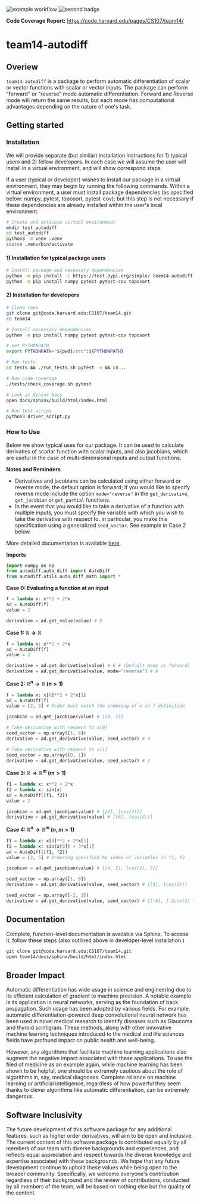 ![example workflow](https://code.harvard.edu/CS107/team14/actions/workflows/test.yml/badge.svg)
![second badge](https://code.harvard.edu/CS107/team14/actions/workflows/code_coverage.yml/badge.svg)

**Code Coverage Report:** https://code.harvard.edu/pages/CS107/team14/

# team14-autodiff

## Overiew

`team14-autodiff` is a package to perform automatic differentiation of scalar or vector functions with scalar or vector inputs. The package can perform "forward" or "reverse" mode automatic differentiation. Forward and Reverse mode will return the same results, but each mode has computational advantages depending on the nature of one's task. 

## Getting started

### Installation

We will provide separate (but similar) installation instructions for 1) typical users and 2) fellow developers. In each case we will assume the user will install in a virtual environment, and will show correspond steps. 

If a user (typical or developer) wishes to install our package in a virtual environment, they may begin by running the following commands. Within a virtual environment, a user must install package dependencies (as specified below: numpy, pytest, toposort, pytest-cov); but this step is not necessary if these dependencies are already installed within the user's local environment. 

```sh
# Create and activate virtual environment
mkdir test_autodiff
cd test_autodiff
python3 -m venv .venv
source .venv/bin/activate
```

#### 1) Installation for typical package users
```sh
# Install package and necessary dependencies
python -m pip install -i https://test.pypi.org/simple/ team14-autodiff
python -m pip install numpy pytest pytest-cov toposort
```

#### 2) Installation for developers
```sh
# Clone repo
git clone git@code.harvard.edu:CS107/team14.git
cd team14

# Install necessary dependencies
python -m pip install numpy pytest pytest-cov toposort

# set PYTHONPATH
export PYTHONPATH="${pwd}/src":${PYTHONPATH}

# Run tests
cd tests && ./run_tests.sh pytest -v && cd ..

# Run code coverage
./tests/check_coverage.sh pytest

# Look at Sphinx Docs
open docs/sphinx/build/html/index.html 

# Run test script
python3 driver_script.py
```

### How to Use

Below we show typical uses for our package. It can be used to calculate derivaties of scarlar function with scalar inputs, and also jacobians, which are useful in the case of multi-dimensional inputs and output functions.

**Notes and Reminders**

 - Derivatives and jacobians can be calculated using either forward or reverse mode; the default option is forward; if you would like to specify reverse mode include the option `mode="reverse"` in the `get_derivative`, `get_jacobian` or `get_partial` functions.
 - In the event that you would like to take a derivative of a function with multiple inputs, you must specify the variable with which you wish to take the derivative with respect to. In particular, you make this specification using a generalized `seed_vector`. See example in Case 2 below. 

More detailed documentation is available [here](https://code.harvard.edu/CS107/team14/blob/a317cdad86199a2ba208187f3bd9e13f92d4f555/docs/documentation.md). 

**Imports**
```python
import numpy as np
from autodiff.auto_diff import AutoDiff
from autodiff.utils.auto_diff_math import *
```

**Case 0: Evaluating a function at an input**
```python
f = lambda x: x**2 + 2*x
ad = AutoDiff(f)
value = 2

derivative = ad.get_value(value) # 8
```

**Case 1: $\mathbb{R} \rightarrow \mathbb{R}$**
```python
f = lambda x: x**2 + 2*x
ad = AutoDiff(f)
value = 2

derivative = ad.get_derivative(value) # 6 # (Defualt mode is forward)
derivative = ad.get_derivative(value, mode="reverse") # 6
```

**Case 2: $\mathbb{R}^n \rightarrow \mathbb{R}$ ($n \gt 1$)**
```python
f = lambda x: x[0]**2 + 2*x[1]
ad = AutoDiff(f)
value = [2, 3] # Order must match the indexing of x in f definition

jacobian = ad.get_jacobian(value) # [[4, 2]]

# Take derivative with respect to x[0]
seed_vector = np.array([1, 0])
derivative = ad.get_derivative(value, seed_vector) # 4

# Take derivative with respect to x[1]
seed_vector = np.array([0, 1])
derivative = ad.get_derivative(value, seed_vector) # 2
```

**Case 3: $\mathbb{R} \rightarrow \mathbb{R}^m$ ($m \gt 1$)**
```python
f1 = lambda x: x**2 + 2*x
f2 = lambda x: sin(x)
ad = AutoDiff([f1, f2])
value = 2

jacobian = ad.get_jacobian(value) # [[6], [cos(2)]]
derivative = ad.get_derivative(value) # [[6], [cos(2)]]
``` 

**Case 4: $\mathbb{R}^n \rightarrow \mathbb{R}^m$ ($n, m \gt 1$)**
```python
f1 = lambda x: x[0]**2 + 2*x[1]
f2 = lambda x: sin(x[0]) + 3*x[1]
ad = AutoDiff([f1, f2])
value = [2, 5] # Ordering specified by index of variables in f1, f2

jacobian = ad.get_jacobian(value) # [[4, 2], [cos(2), 3]]

seed_vector = np.array([1, 0])
derivative = ad.get_derivative(value, seed_vector) # [[4], [cos(2)]]

seed_vector = np.array([-2, 1])
derivative = ad.get_derivative(value, seed_vector) # [[-6], [-2cos(2) + 3]]
```

## Documentation
Complete, function-level documentation is available via Sphinx. To access it, follow these steps (also outlined above in developer-level installation.)

```sh
git clone git@code.harvard.edu:CS107/team14.git
open team14/docs/sphinx/build/html/index.html 
```

## Broader Impact

Automatic differentiation has wide usage in science and engineering due to its efficient calculation of gradient to machine precision. A notable example is its application in neural networks, serving as the foundation of back propagation. Such usage has been adopted by various fields. For example, automatic differentiation-powered deep convolutional neural network has been used in novel medical research to identify diseases such as Glaucoma and thyroid scintigram. These methods, along with other innovative machine learning techniques introduced to the medical and life sciences fields have profound impact on public health and well-being.

However, any algorithms that facilitate machine learning applications also augment the negative impact associated with these applications. To use the filed of medicine as an example again, while machine learning has been shown to be helpful, one should be extremely cautious about the role of algorithms in, say, medical diagnoses. Complete reliance on machine learning or artificial intelligence, regardless of how powerful they seem thanks to clever algorithms like automatic differentiation, can be extremely dangerous. 

## Software Inclusivity

The future development of this software package for any additional features, such as higher order derivatives, will aim to be open and inclusive. The current content of this software package is contributed equally by all members of our team with diverse backgrounds and experiences, and reflects equal appreciation and respect towards the diverse knowledge and expertise associated with these backgrounds. We hope that any future development continue to uphold these values while being open to the broader community. Specifically, we welcome everyone's contribution regardless of their background and the review of contributions, conducted by all members of the team, will be based on nothing else but the quality of the content. 
